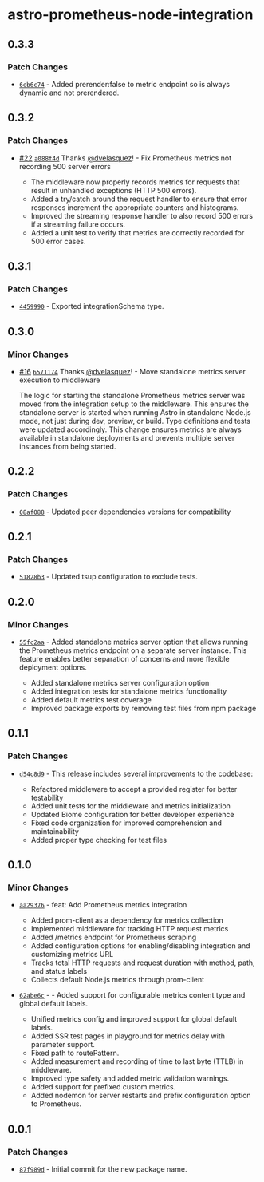 # astro-prometheus-node-integration

## 0.3.3

### Patch Changes

- [`6eb6c74`](https://github.com/dvelasquez/astro-prometheus-integration/commit/6eb6c7405003fffe69a3eca443018c08e1720168) - Added prerender:false to metric endpoint so is always dynamic and not prerendered.

## 0.3.2

### Patch Changes

- [#22](https://github.com/dvelasquez/astro-prometheus-integration/pull/22) [`a088f4d`](https://github.com/dvelasquez/astro-prometheus-integration/commit/a088f4dba80bdd34f0055f027840f7b8cbae0e56) Thanks [@dvelasquez](https://github.com/dvelasquez)! - Fix Prometheus metrics not recording 500 server errors

  - The middleware now properly records metrics for requests that result in unhandled exceptions (HTTP 500 errors).
  - Added a try/catch around the request handler to ensure that error responses increment the appropriate counters and histograms.
  - Improved the streaming response handler to also record 500 errors if a streaming failure occurs.
  - Added a unit test to verify that metrics are correctly recorded for 500 error cases.

## 0.3.1

### Patch Changes

- [`4459990`](https://github.com/dvelasquez/astro-prometheus-integration/commit/4459990a7d73588717df517060dae76cda2eff71) - Exported integrationSchema type.

## 0.3.0

### Minor Changes

- [#16](https://github.com/dvelasquez/astro-prometheus-integration/pull/16) [`6571174`](https://github.com/dvelasquez/astro-prometheus-integration/commit/657117462b498f864537403462fd4cbe86a569c1) Thanks [@dvelasquez](https://github.com/dvelasquez)! - Move standalone metrics server execution to middleware

  The logic for starting the standalone Prometheus metrics server was moved from the integration setup to the middleware. This ensures the standalone server is started when running Astro in standalone Node.js mode, not just during dev, preview, or build. Type definitions and tests were updated accordingly. This change ensures metrics are always available in standalone deployments and prevents multiple server instances from being started.

## 0.2.2

### Patch Changes

- [`08af088`](https://github.com/dvelasquez/astro-prometheus-integration/commit/08af088b33c833bc5e321f66f70b33fbe2f3bf45) - Updated peer dependencies versions for compatibility

## 0.2.1

### Patch Changes

- [`51828b3`](https://github.com/dvelasquez/astro-prometheus-integration/commit/51828b35b10523591359e2bf94ddf0951c8c8f9d) - Updated tsup configuration to exclude tests.

## 0.2.0

### Minor Changes

- [`55fc2aa`](https://github.com/dvelasquez/astro-prometheus-integration/commit/55fc2aabe871363258040f1c469e37df8a2f1897) - Added standalone metrics server option that allows running the Prometheus metrics endpoint on a separate server instance. This feature enables better separation of concerns and more flexible deployment options.

  - Added standalone metrics server configuration option
  - Added integration tests for standalone metrics functionality
  - Added default metrics test coverage
  - Improved package exports by removing test files from npm package

## 0.1.1

### Patch Changes

- [`d54c8d9`](https://github.com/dvelasquez/astro-prometheus-integration/commit/d54c8d9309bf4a8a33569be2e34672465a75f081) - This release includes several improvements to the codebase:

  - Refactored middleware to accept a provided register for better testability
  - Added unit tests for the middleware and metrics initialization
  - Updated Biome configuration for better developer experience
  - Fixed code organization for improved comprehension and maintainability
  - Added proper type checking for test files

## 0.1.0

### Minor Changes

- [`aa29376`](https://github.com/dvelasquez/astro-prometheus-integration/commit/aa29376ec1448b9a526664c784e4142480be6ea1) - feat: Add Prometheus metrics integration

  - Added prom-client as a dependency for metrics collection
  - Implemented middleware for tracking HTTP request metrics
  - Added /metrics endpoint for Prometheus scraping
  - Added configuration options for enabling/disabling integration and customizing metrics URL
  - Tracks total HTTP requests and request duration with method, path, and status labels
  - Collects default Node.js metrics through prom-client

- [`62abe6c`](https://github.com/dvelasquez/astro-prometheus-integration/commit/62abe6c0fa0bb380925f4f5bf6a17d68feea5459) - - Added support for configurable metrics content type and global default labels.
  - Unified metrics config and improved support for global default labels.
  - Added SSR test pages in playground for metrics delay with parameter support.
  - Fixed path to routePattern.
  - Added measurement and recording of time to last byte (TTLB) in middleware.
  - Improved type safety and added metric validation warnings.
  - Added support for prefixed custom metrics.
  - Added nodemon for server restarts and prefix configuration option to Prometheus.

## 0.0.1

### Patch Changes

- [`87f989d`](https://github.com/dvelasquez/astro-prometheus-integration/commit/87f989d459e8ed3e72c17d09b58551c111cad30c) - Initial commit for the new package name.
